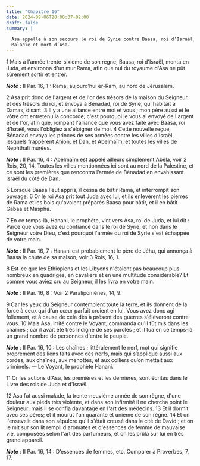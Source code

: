 ```yaml
---
title: "Chapitre 16"
date: 2024-09-06T20:00:37+02:00
draft: false
summary: |
  
  Asa appelle à son secours le roi de Syrie contre Baasa, roi d’Israël, et il en est repris par le prophète Hanani.
  Maladie et mort d’Asa.
---
```



1 Mais à l'année trente-sixième de son règne, Baasa, roi d'Israël, monta en Juda, et environna d'un mur Rama, afin que nul du royaume d'Asa ne pût sûrement sortir et entrer.

***Note*** :  II Par. 16, 1 : Rama, aujourd’hui er-Ram, au nord de Jérusalem.


2 Asa prit donc de l'argent et de l'or des trésors de la maison du Seigneur, et des trésors du roi, et envoya à Bénadad, roi de Syrie, qui habitait à Damas, disant :3 Il y a une alliance entre moi et vous ; mon père aussi et le vôtre ont entretenu la concorde; c'est pourquoi je vous ai envoyé de l'argent et de l'or, afin que, rompant l'alliance que vous avez faite avec Baasa, roi d'Israël, vous l'obligiez à s'éloigner de moi. 4 Cette nouvelle reçue, Bénadad envoya les princes de ses armées contre les villes d'Israël, lesquels frappèrent Ahion, et Dan, et Abelmaïm, et toutes les villes de Nephthali murées.

***Note*** :  II Par. 16, 4 : Abelmaïm est appelé ailleurs simplement Abéla, voir 2 Rois, 20, 14. Toutes les villes mentionnées ici sont au nord de la Palestine, et ce sont les premières que rencontra l’armée de Bénadad en envahissant Israël du côté de Dan.

5 Lorsque Baasa l'eut appris, il cessa de bâtir Rama, et interrompit son ouvrage. 6 Or le roi Asa prit tout Juda avec lui, et ils enlevèrent les pierres de Rama et les bois qu'avaient préparés Baasa pour bâtir, et il en bâtit Gabaa et Maspha.


7 En ce temps-là, Hanani, le prophète, vint vers Asa, roi de Juda, et lui dit : Parce que vous avez eu confiance dans le roi de Syrie, et non dans le Seigneur votre Dieu, c'est pourquoi l'armée du roi de Syrie s'est échappée de votre main.

***Note*** :  II Par. 16, 7 : Hanani est probablement le père de Jéhu, qui annonça à Baasa la chute de sa maison, voir 3 Rois, 16, 1.

8 Est-ce que les Ethiopiens et les Libyens n'étaient pas beaucoup plus nombreux en quadriges, en cavaliers et en une multitude considérable? Et comme vous aviez cru au Seigneur, il les livra en votre main.

***Note*** :  II Par. 16, 8 : Voir 2 Paralipomènes, 14, 9.

9 Car les yeux du Seigneur contemplent toute la terre, et ils donnent de la force à ceux qui d'un cœur parfait croient en lui. Vous avez donc agi follement, et à cause de cela dès à présent des guerres s'élèveront contre vous. 10 Mais Asa, irrité contre le Voyant, commanda qu'il fût mis dans les chaînes ; car il avait été très indigné de ses paroles ; et il tua en ce temps-là un grand nombre de personnes d'entre le peuple.

***Note*** :  II Par. 16, 10 : Les chaînes ; littéralement le nerf, mot qui signifie proprement des liens faits avec des nerfs, mais qui s’applique aussi aux cordes, aux chaînes, aux menottes, et aux colliers qu’on mettait aux criminels. ― Le Voyant, le prophète Hanani.


11 Or les actions d'Asa, les premières et les dernières, sont écrites dans le Livre des rois de Juda et d'Israël.


12 Asa fut aussi malade, la trente-neuvième année de son règne, d'une douleur aux pieds très violente, et dans son infirmité il ne chercha point le Seigneur; mais il se confia davantage en l'art des médecins. 13 Et il dormit avec ses pères; et il mourut l'an quarante et unième de son règne. 14 Et on l'ensevelit dans son sépulcre qu'il s'était creusé dans la cité de David ; et on le mit sur son lit rempli d'aromates et d'essences de femme de mauvaise vie, composées selon l'art des parfumeurs, et on les brûla sur lui en très grand appareil.

***Note*** :  II Par. 16, 14 : D’essences de femmes, etc. Comparer à Proverbes, 7, 17.

